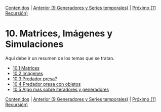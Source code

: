 [Contenidos](../Contenidos.md) \| [Anterior (9 Generadores y Series temporales)](../09_Generadores_y_Series/00_Resumen.md) \| [Próximo (11 Recursión)](../11_Recursion/00_Resumen.md)

# 10. Matrices, Imágenes y Simulaciones
Aquí debe ir un resumen de los temas que se tratan.


* [10.1 Matrices](01_Matrices.md)
* [10.2 Imágenes](02_Imagenes.md)
* [10.3 Predador presa?](03_SimulaciónBidimensional.md)
* [10.4 Predador presa con objetos](04_Cierre_Objetos.md)
* [10.5 Algo mas sobre iteradores y generadores](05_Cierre_Iteradores.md)


[Contenidos](../Contenidos.md) \| [Anterior (9 Generadores y Series temporales)](../09_Generadores_y_Series/00_Resumen.md) \| [Próximo (11 Recursión)](../11_Recursion/00_Resumen.md)
